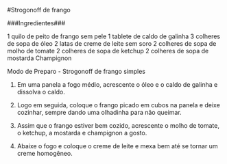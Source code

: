 #Strogonoff de frango

###Ingredientes###

1 quilo de peito de frango sem pele
1 tablete de caldo de galinha
3 colheres de sopa de óleo
2 latas de creme de leite sem soro
2 colheres de sopa de molho de tomate
2 colheres de sopa de ketchup
2 colheres de sopa de mostarda
Champignon

Modo de Preparo - Strogonoff de frango simples
1. Em uma panela a fogo médio, acrescente o óleo e o caldo de galinha e dissolva o caldo.

2. Logo em seguida, coloque o frango picado em cubos na panela e deixe cozinhar, sempre dando uma olhadinha para não queimar.

3. Assim que o frango estiver bem cozido, acrescente o molho de tomate, o ketchup, a mostarda e champignon a gosto.

4. Abaixe o fogo e coloque o creme de leite e mexa bem até se tornar um creme homogêneo.



